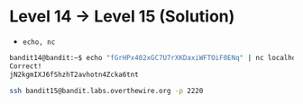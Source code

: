 # Level 14 -> Level 15 (Solution)

- `echo, nc`

```bash
bandit14@bandit:~$ echo "fGrHPx402xGC7U7rXKDaxiWFTOiF0ENq" | nc localhost 30000
Correct!
jN2kgmIXJ6fShzhT2avhotn4Zcka6tnt
```

```bash
ssh bandit15@bandit.labs.overthewire.org -p 2220
```

